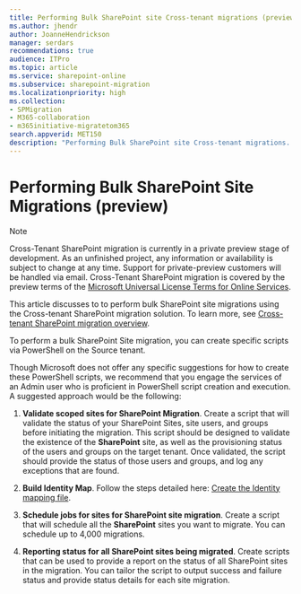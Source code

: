 ```yaml
---
title: Performing Bulk SharePoint site Cross-tenant migrations (preview)
ms.author: jhendr
author: JoanneHendrickson
manager: serdars
recommendations: true
audience: ITPro
ms.topic: article
ms.service: sharepoint-online
ms.subservice: sharepoint-migration
ms.localizationpriority: high
ms.collection: 
- SPMigration
- M365-collaboration
- m365initiative-migratetom365
search.appverid: MET150
description: "Performing Bulk SharePoint site Cross-tenant migrations. This feature is in private preview."
---
```

# Performing Bulk SharePoint Site Migrations (preview)

>[!Note]
>Cross-Tenant SharePoint migration is currently in a private preview stage of development. As an unfinished project, any information or availability is subject to change at any time. Support for private-preview customers will be handled via email. Cross-Tenant SharePoint migration is covered by the preview terms of the [Microsoft Universal License Terms for Online Services](https://www.microsoft.com/licensing/terms/product/ForOnlineServices/all).

This article discusses to to perform bulk SharePoint site migrations using the  Cross-tenant SharePoint migration solution. To learn more, see [Cross-tenant SharePoint migration overview](cross-tenant-SharePoint-migration.md).

To perform a bulk SharePoint Site migration, you can create specific scripts via PowerShell on the Source tenant.

Though Microsoft does not offer any specific suggestions for how to create these PowerShell scripts, we recommend that you engage the services of an Admin user who is proficient in PowerShell script creation and execution. A suggested approach would be the following:

1. **Validate scoped sites for SharePoint Migration**.  Create a script that will validate the status of your SharePoint Sites, site users, and groups before initiating the migration.  This script should be designed to validate the existence of the **SharePoint** site, as well as the provisioning status of the users and groups on the target tenant. Once validated, the script should provide the status of those users and groups, and log any exceptions that are found.</br>

2. **Build Identity Map**.  Follow the steps detailed here: [Create the Identity mapping file](/microsoft-365/enterprise/cross-tenant-sharepoint-migration-step5#create-the-identity-mapping-file). </br>

3. **Schedule jobs for sites for SharePoint site migration**. Create a script that will schedule all the **SharePoint** sites you want to migrate. You can schedule up to 4,000 migrations. </br>

4. **Reporting status for all SharePoint sites being migrated**. Create scripts that can be used to provide a report on the status of all SharePoint sites in the migration. You can tailor the script to output success and failure status and provide status details for each site migration.
